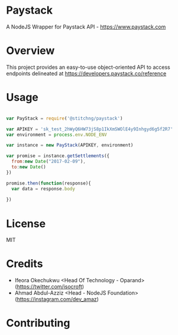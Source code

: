 # Paystack
A NodeJS Wrapper for Paystack API - https://www.paystack.com

# Overview
This project provides an easy-to-use object-oriented API to access endpoints delineated at https://developers.paystack.co/reference

# Usage

```js

var PayStack = require('@stitchng/paystack')

var APIKEY = 'sk_test_2hWyQ6HW73jS8p1IkXmSWOlE4y9Inhgyd6g5f2R7'
var environment = process.env.NODE_ENV

var instance = new PayStack(APIKEY, environment)

var promise = instance.getSettlements({
  from:new Date("2017-02-09"), 
  to:new Date()
})

promise.then(function(response){
  var data = response.body
  
})

```

# License

MIT

# Credits

- Ifeora Okechukwu <Head Of Technology - Oparand> (https://twitter.com/isocroft)
- Ahmad Abdul-Azziz <Head - NodeJS Foundation> (https://instagram.com/dev_amaz)

# Contributing
